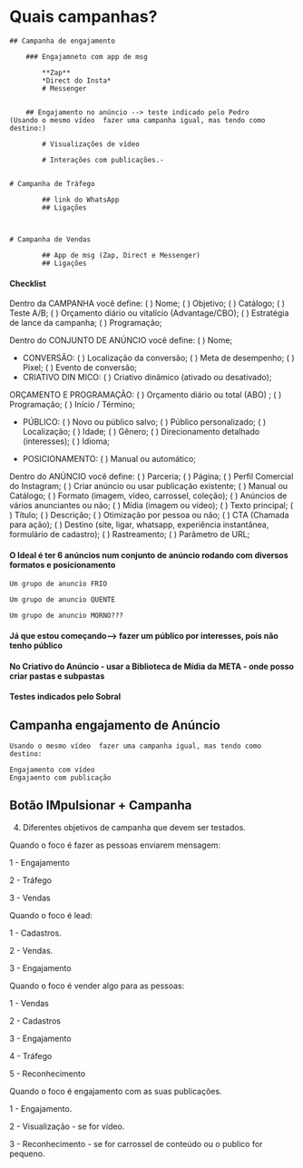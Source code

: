 
# Quais campanhas?

	## Campanha de engajamento

		### Engajamneto com app de msg

			**Zap**
			*Direct do Insta*
			# Messenger			


		## Engajamento no anúncio --> teste indicado pelo Pedro
	(Usando o mesmo vídeo  fazer uma campanha igual, mas tendo como destino:)

			# Visualizações de vídeo 

			# Interações com publicações.-


	# Campanha de Tráfego

			## link do WhatsApp
			## Ligações



	# Campanha de Vendas

			## App de msg (Zap, Direct e Messenger)
			## Ligações


#### Checklist

Dentro da CAMPANHA você define:
( ) Nome;
( ) Objetivo;
( ) Catálogo;
( ) Teste A/B;
( ) Orçamento diário ou vitalício (Advantage/CBO);
( ) Estratégia de lance da campanha;
( ) Programação;




Dentro do CONJUNTO DE ANÚNCIO você define:
( ) Nome;

- CONVERSÃO:
( ) Localização da conversão;
( ) Meta de desempenho;
( ) Pixel;
( ) Evento de conversão;
- CRIATIVO DIN MICO:
( ) Criativo dinâmico (ativado ou desativado);

ORÇAMENTO E PROGRAMAÇÃO:
( ) Orçamento diário ou total (ABO) ;
( ) Programação;
( ) Início / Término;

- PÚBLICO:
( ) Novo ou público salvo;
( ) Público personalizado;
( ) Localização;
( ) Idade;
( ) Gênero;
( ) Direcionamento detalhado (interesses);
( ) Idioma;

- POSICIONAMENTO:
( ) Manual ou automático;




Dentro do ANÚNCIO você define:
( ) Parceria;
( ) Página;
( ) Perfil Comercial do Instagram;
( ) Criar anúncio ou usar publicação existente;
( ) Manual ou Catálogo;
( ) Formato (imagem, vídeo, carrossel, coleção);
( ) Anúncios de vários anunciantes ou não;
( ) Mídia (imagem ou vídeo);
( ) Texto principal;
( ) Título;
( ) Descrição;
( ) Otimização por pessoa ou não;
( ) CTA (Chamada para ação);
( ) Destino (site, ligar, whatsapp, experiência instantânea, formulário de cadastro);
( ) Rastreamento;
( ) Parâmetro de URL;





#### O Ideal é ter 6 anúncios num conjunto de anúncio rodando com diversos formatos e posicionamento


	Um grupo de anuncio FRIO

	Um grupo de anuncio QUENTE

	Um grupo de anuncio MORNO???



#### Já que estou começando--> fazer um público por interesses, pois não tenho público



#### No Criativo do Anúncio - usar a Biblioteca de Mídia da META - onde posso criar pastas e subpastas




#### Testes indicados pelo Sobral #########


## Campanha engajamento de Anúncio

	Usando o mesmo vídeo  fazer uma campanha igual, mas tendo como destino:

	Engajamento com vídeo
	Engajaento com publicação




## Botão IMpulsionar + Campanha 


4) Diferentes objetivos de campanha que devem ser testados.  

  
Quando o foco é fazer as pessoas enviarem mensagem:  

1 - Engajamento 

2 - Tráfego  

3 - Vendas   

  

Quando o foco é lead: 

1 - Cadastros.  

2 - Vendas. 

3 - Engajamento    

  
  

Quando o foco é vender algo para as pessoas: 

1 - Vendas 

2 - Cadastros  

3 - Engajamento  

4 - Tráfego  

5 - Reconhecimento 

  

Quando o foco é engajamento com as suas publicações. 

1 - Engajamento. 

2 - Visualização - se for vídeo. 

3 - Reconhecimento - se for carrossel de conteúdo ou o publico for pequeno.  

